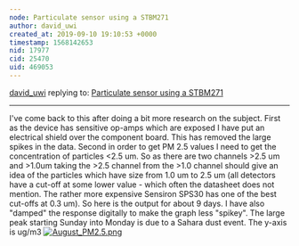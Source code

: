 ```yaml
---
node: Particulate sensor using a STBM271
author: david_uwi
created_at: 2019-09-10 19:10:53 +0000
timestamp: 1568142653
nid: 17977
cid: 25470
uid: 469053
---
```




[david_uwi](../profile/david_uwi) replying to: [Particulate sensor using a STBM271](../notes/david_uwi/12-19-2018/particulate-sensor-using-a-stbm271)

----
I've come back to this after doing a bit more research on the subject.
First as the device has sensitive op-amps which are exposed I have put an electrical shield over the component board. This has removed the large spikes in the data.
Second in order to get PM 2.5 values I need to get the concentration of particles <2.5 um. So as there are two channels >2.5 um and >1.0um
taking the >2.5 channel from the >1.0 channel should give an idea of the particles which have size from 1.0 um to 2.5 um (all detectors have a cut-off at some lower value - which often the datasheet does not mention. The rather more expensive Sensiron SPS30 has one of the best cut-offs at 0.3 um).
So here is the output for about 9 days. I have also "damped" the response digitally to make the graph less "spikey". The large peak starting Sunday into Monday is due to a Sahara dust event.
The y-axis is ug/m3
[![August_PM2.5.png](/i/35199)](/i/35199?s=o)

